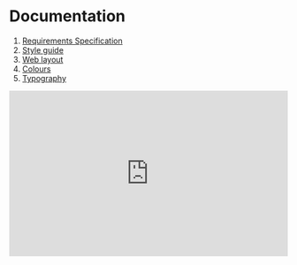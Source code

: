 # Documentation

1. [Requirements Specification](docs/requerements.md)
2. [Style guide](docs/styleguide.md)
3. [Web layout](docs/weblayout.md)
4. [Colours](docs/colors.md)
5. [Typography](docs/typography.md)


<iframe src="https://theintrokey.github.io/ginger/ProjectExample/docs/requerements.md" width="100%" height="300" style="border:none;">
</iframe>
